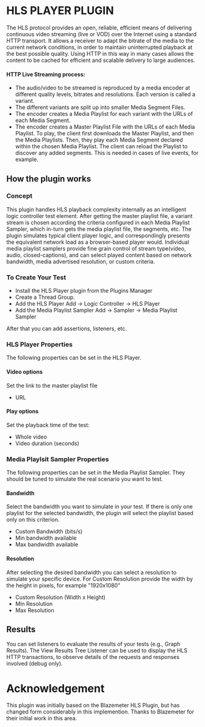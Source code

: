 # HLS PLAYER PLUGIN
The HLS protocol provides an open, reliable, efficient means of delivering continuous video streaming (live or VOD) over the Internet using a standard HTTP transport. It allows a receiver to adapt the bitrate of the media to the current network conditions, in order to maintain uninterrupted playback at the best possible quality. Using HTTP in this way in many cases allows the content to be cached for efficient and scalable delivery to large audiences.
 #### HTTP Live Streaming process:
- The audio/video to be streamed is reproduced by a media encoder at different quality levels, bitrates and resolutions. Each version is called a variant.
- The different variants are split up into smaller Media Segment Files.
- The encoder creates a Media Playlist for each variant with the URLs of each Media Segment.
- The encoder creates a Master Playlist File with the URLs of each Media Playlist.
To play, the client first downloads the Master Playlist, and then the Media Playlists. Then, they play each Media Segment declared within the chosen Media Playlist. The client can reload the Playlist to discover any added segments. This is needed in cases of live events, for example.
## How the plugin works
### Concept
This plugin handles HLS playback complexity internally as an intelligent logic controller test element. After getting the master playlist file, a variant stream is chosen according the criteria configured in each Media Playlist Sampler, which in-turn gets the media playlist file, the segments, etc. The plugin simulates typical client player logic, and correspondingly presents the equivalent network load as a browser-based player would. Individual media playlist samplers provide fine grain control of stream type(video, audio, closed-captions), and can select played content based on network bandwidth, media advertised resolution, or custom criteria.

### To Create Your Test
- Install the HLS Player plugin from the Plugins Manager
- Create a Thread Group.
- Add the HLS Player Add -> Logic Controller -> HLS Player
- Add the Media Playlist Sampler Add -> Sampler -> Media Playlist Sampler

After that you can add assertions, listeners, etc.

### HLS Player Properties
The following properties can be set in the HLS Player.
#### Video options
Set the link to the master playlist file
- URL

#### Play options
Set the playback time of the test:
- Whole video
- Video duration (seconds)

### Media Playlsit Sampler Properties
The following properties can be set in the Media Playlist Sampler. They should be tuned to simulate the real scenario you want to test.

#### Bandwidth
Select the bandwidth you want to simulate in your test. If there is only one playlist for the selected bandwidth, the plugin will select the playlist based only on this criterion.
- Custom Bandwidth (bits/s)
- Min bandwidth available
- Max bandwidth available

#### Resolution
After selecting the desired bandwidth you can select a resolution to simulate your specific device. For Custom Resolution provide the width by the height in pixels, for example "1920x1080"
- Custom Resolution (Width x Height)
- Min Resolution
- Max Resolution

## Results
You can set listeners to evaluate the results of your tests (e.g., Graph Results). The View Results Tree Listener can be used to display the HLS HTTP transactions, to observe details of the requests and responses involved (debug only).

# Acknowledgement
This plugin was initially based on the Blazemeter HLS Plugin, but has changed form considerably in this implemention. Thanks to Blazemeter for their initial work in this area.
